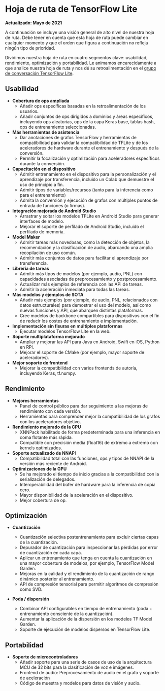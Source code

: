 # Hoja de ruta de TensorFlow Lite

**Actualizado: Mayo de 2021**

A continuación se incluye una visión general de alto nivel de nuestra hoja de ruta. Debe tener en cuenta que esta hoja de ruta puede cambiar en cualquier momento y que el orden que figura a continuación no refleja ningún tipo de prioridad.

Dividimos nuestra hoja de ruta en cuatro segmentos clave: usabilidad, rendimiento, optimización y portabilidad. Le animamos encarecidamente a que analice nuestra hoja de ruta y nos dé su retroalimentación en el [grupo de conversación TensorFlow Lite](https://groups.google.com/a/tensorflow.org/g/tflite).

## Usabilidad

- **Cobertura de ops ampliada**
    - Añadir ops específicas basadas en la retroalimentación de los usuarios.
    - Añadir conjuntos de ops dirigidos a dominios y áreas específicos, incluyendo ops aleatorias, ops de la capa Keras base, tablas hash, ops de entrenamiento seleccionadas.
- **Más herramientas de asistencia**
    - Dar anotaciones de grafos TensorFlow y herramientas de compatibilidad para validar la compatibilidad de TFLite y de los aceleradores de hardware durante el entrenamiento y después de la conversión.
    - Permitir la focalización y optimización para aceleradores específicos durante la conversión.
- **Capacitación en el dispositivo**
    - Admitir entrenamiento en el dispositivo para la personalización y el aprendizaje por transferencia, incluido un Colab que demuestre el uso de principio a fin.
    - Admitir tipos de variables/recursos (tanto para la inferencia como para el entrenamiento)
    - Admita la conversión y ejecución de grafos con múltiples puntos de entrada de funciones (o firmas).
- **Integración mejorada de Android Studio**
    - Arrastrar y soltar los modelos TFLite en Android Studio para generar interfaces de modelo.
    - Mejorar el soporte de perfilado de Android Studio, incluido el perfilado de memoria.
- **Model Maker**
    - Admitir tareas más novedosas, como la detección de objetos, la recomendación y la clasificación de audio, abarcando una amplia recopilación de uso común.
    - Admitir más conjuntos de datos para facilitar el aprendizaje por transferencia.
- **Librería de tareas**
    - Admitir más tipos de modelos (por ejemplo, audio, PNL) con capacidades asociadas de preprocesamiento y postprocesamiento.
    - Actualizar más ejemplos de referencia con las API de tareas.
    - Admitir la aceleración inmediata para todas las tareas.
- **Más modelos y ejemplos de SOTA**
    - Añadir más ejemplos (por ejemplo, de audio, PNL, relacionados con datos estructurales) para demostrar el uso del modelo, así como nuevas funciones y API, que abarquen distintas plataformas.
    - Cree modelos de backbone compartibles para dispositivos con el fin de reducir los costes de entrenamiento e implementación.
- **Implementación sin fisuras en múltiples plataformas**
    - Ejecutar modelos TensorFlow Lite en la web.
- **Soporte multiplataforma mejorado**
    - Ampliar y mejorar las API para Java en Android, Swift en iOS, Python en RPi.
    - Mejorar el soporte de CMake (por ejemplo, mayor soporte de aceleradores).
- **Mejor soporte de frontend**
    - Mejorar la compatibilidad con varios frontends de autoría, incluyendo Keras, tf.numpy.

## Rendimiento

- **Mejores herramientas**
    - Panel de control público para dar seguimiento a las mejoras de rendimiento con cada versión.
    - Herramientas para comprender mejor la compatibilidad de los grafos con los aceleradores objetivo.
- **Rendimiento mejorado de la CPU**
    - XNNPack habilitado de forma predeterminada para una inferencia en coma flotante más rápida.
    - Compatible con precisión media (float16) de extremo a extremo con kernels optimizados.
- **Soporte actualizado de NNAPI**
    - Compatibilidad total con las funciones, ops y tipos de NNAPI de la versión más reciente de Android.
- **Optimizaciones de la GPU**
    - Se ha mejorado el tiempo de inicio gracias a la compatibilidad con la serialización de delegados.
    - Interoperabilidad del búfer de hardware para la inferencia de copia cero.
    - Mayor disponibilidad de la aceleración en el dispositivo.
    - Mejor cobertura de op.

## Optimización

- **Cuantización**

    - Cuantización selectiva postentrenamiento para excluir ciertas capas de la cuantización.
    - Depurador de cuantización para inspeccionar las pérdidas por error de cuantización en cada capa.
    - Aplicar un entrenamiento que tenga en cuenta la cuantización en una mayor cobertura de modelos, por ejemplo, TensorFlow Model Garden.
    - Mejoras en la calidad y el rendimiento de la cuantización de rango dinámico posterior al entrenamiento.
    - API de compresión tensorial para permitir algoritmos de compresión como SVD.

- **Poda / dispersión**

    - Combinar API configurables en tiempo de entrenamiento (poda + entrenamiento consciente de la cuantización).
    - Aumentar la aplicación de la dispersión en los modelos TF Model Garden.
    - Soporte de ejecución de modelos dispersos en TensorFlow Lite.

## Portabilidad

- **Soporte de microcontroladores**
    - Añadir soporte para una serie de casos de uso de la arquitectura MCU de 32 bits para la clasificación de voz e imágenes.
    - Frontend de audio: Preprocesamiento de audio en el grafo y soporte de aceleración
    - Código de muestra y modelos para datos de visión y audio.
